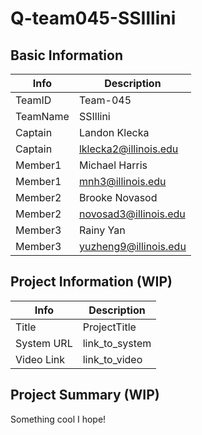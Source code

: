 # Q-team045-SSIllini

## Basic Information

|   Info      |        Description     |
| ----------- | ---------------------- |
| TeamID      |        Team-045        |
| TeamName    |        SSIllini        |
| Captain     |     Landon Klecka      |
| Captain     | lklecka2@illinois.edu  |
| Member1     |     Michael Harris     |
| Member1     |   mnh3@illinois.edu    |
| Member2     |     Brooke Novasod     |
| Member2     | novosad3@illinois.edu  |
| Member3     |        Rainy Yan       |
| Member3     | yuzheng9@illinois.edu  |

## Project Information (WIP)

|   Info      |        Description     |
| ----------- | ---------------------- |
|  Title      |       ProjectTitle     |
| System URL  |      link_to_system    |
| Video Link  |      link_to_video     |

## Project Summary (WIP)

Something cool I hope!
